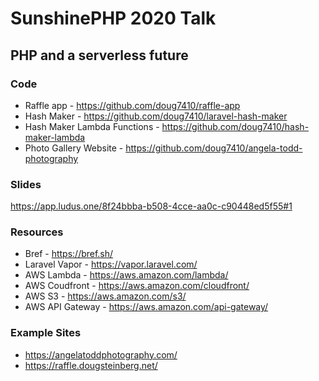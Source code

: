 # SunshinePHP 2020 Talk 

## PHP and a serverless future

### Code
- Raffle app - https://github.com/doug7410/raffle-app
- Hash Maker - https://github.com/doug7410/laravel-hash-maker
- Hash Maker Lambda Functions - https://github.com/doug7410/hash-maker-lambda
- Photo Gallery Website - https://github.com/doug7410/angela-todd-photography

### Slides
https://app.ludus.one/8f24bbba-b508-4cce-aa0c-c90448ed5f55#1

### Resources
- Bref - https://bref.sh/
- Laravel Vapor - https://vapor.laravel.com/
- AWS Lambda - https://aws.amazon.com/lambda/
- AWS Coudfront - https://aws.amazon.com/cloudfront/
- AWS S3 - https://aws.amazon.com/s3/
- AWS API Gateway - https://aws.amazon.com/api-gateway/

### Example Sites
- https://angelatoddphotography.com/
- https://raffle.dougsteinberg.net/

